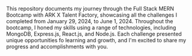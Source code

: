 This repository documents my journey through the Full Stack MERN Bootcamp with ARK X Talent Factory, showcasing all the challenges I completed from January 29, 2024, to June 1, 2024. Throughout the bootcamp, I honed my skills using a range of technologies, including MongoDB, Express.js, React.js, and Node.js. Each challenge presented unique opportunities fo learning and growth, and I'm excited to share my progress and accomplishments with you.
